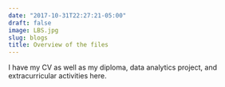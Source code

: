 ```yaml
---
date: "2017-10-31T22:27:21-05:00"
draft: false
image: LBS.jpg
slug: blogs
title: Overview of the files
---
```


I have my CV as well as my diploma, data analytics project, and extracurricular activities here.